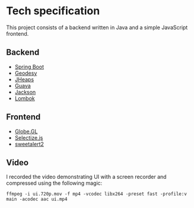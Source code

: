 # Tech specification

This project consists of a backend written in Java and a simple JavaScript frontend.

## Backend

* [Spring Boot](https://github.com/spring-projects/spring-boot)
* [Geodesy](https://github.com/mgavaghan/geodesy)
* [JHeaps](https://github.com/d-michail/jheaps)
* [Guava](https://github.com/google/guava)
* [Jackson](https://github.com/FasterXML/jackson)
* [Lombok](https://github.com/projectlombok/lombok)

## Frontend

* [Globe.GL](https://github.com/vasturiano/globe.gl)
* [Selectize.js](https://github.com/selectize/selectize.js)
* [sweetalert2](https://github.com/sweetalert2/sweetalert2)

## Video

I recorded the video demonstrating UI with a screen recorder and compressed using the following magic:

```
ffmpeg -i ui.720p.mov -f mp4 -vcodec libx264 -preset fast -profile:v main -acodec aac ui.mp4
```